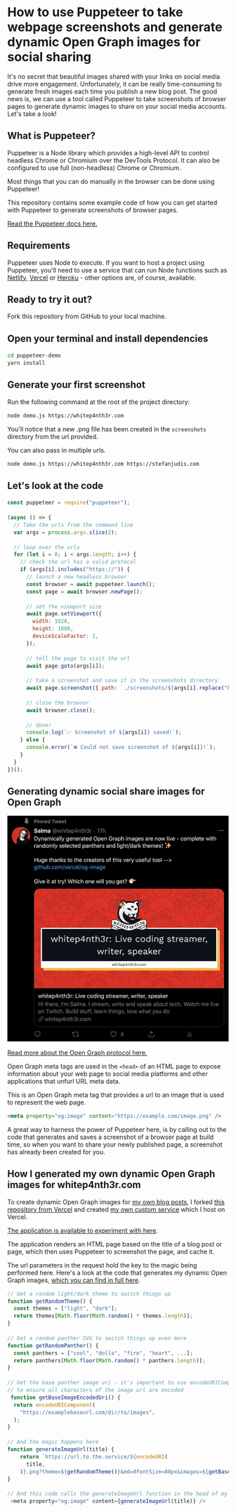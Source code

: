 # How to use Puppeteer to take webpage screenshots and generate dynamic Open Graph images for social sharing

It's no secret that beautiful images shared with your links on social media drive more engagement. Unfortunately, it can be really time-consuming to generate fresh images each time you publish a new blog post. The good news is, we can use a tool called Puppeteer to take screenshots of browser pages
to generate dynamic images to share on your social media accounts. Let's take a look!

## What is Puppeteer?

Puppeteer is a Node library which provides a high-level API to control headless Chrome or Chromium over the DevTools Protocol. It can also be configured to use full (non-headless) Chrome or Chromium.

Most things that you can do manually in the browser can be done using Puppeteer!

This repository contains some example code of how you can get started with Puppeteer to generate screenshots of browser pages.

[Read the Puppeteer docs here.](https://developers.google.com/web/tools/puppeteer/get-started)

## Requirements

Puppeteer uses Node to execute. If you want to host a project using Puppeteer, you'll need to use a service that can run Node functions such as [Netlify](https://www.netlify.com/), [Vercel](https://vercel.com/) or [Heroku](https://www.heroku.com/) - other options are, of course, available.

## Ready to try it out?

Fork this repository from GitHub to your local machine.

## Open your terminal and install dependencies

```bash
cd puppeteer-demo
yarn install
```

## Generate your first screenshot

Run the following command at the root of the project directory:

```bash
node demo.js https://whitep4nth3r.com
```

You'll notice that a new .png file has been created in the `screenshots` directory from the url provided.

You can also pass in multiple urls.

```bash
node demo.js https://whitep4nth3r.com https://stefanjudis.com
```

## Let's look at the code

```js
const puppeteer = require("puppeteer");

(async () => {
  // Take the urls from the command line
  var args = process.argv.slice(2);

  // loop over the urls
  for (let i = 0; i < args.length; i++) {
    // check the url has a valid protocol
    if (args[i].includes("https://")) {
      // launch a new headless browser
      const browser = await puppeteer.launch();
      const page = await browser.newPage();

      // set the viewport size
      await page.setViewport({
        width: 1920,
        height: 1080,
        deviceScaleFactor: 1,
      });

      // tell the page to visit the url
      await page.goto(args[i]);

      // take a screenshot and save it in the screenshots directory
      await page.screenshot({ path: `./screenshots/${args[i].replace("https://", "")}.png` });

      // close the browser
      await browser.close();

      // done!
      console.log(`✅ Screenshot of ${args[i]} saved!`);
    } else {
      console.error(`❌ Could not save screenshot of ${args[i]}!`);
    }
  }
})();
```

## Generating dynamic social share images for Open Graph

![Screenshot of a whitep4nth3r tweet showing dynamic Open Graph images](./tweet-screenshot.png)

[Read more about the Open Graph protocol here.](https://ogp.me/)

Open Graph meta tags are used in the `<head>` of an HTML page to expose information about your web page to social media platforms and other applications that unfurl URL meta data.

This is an Open Graph meta tag that provides a url to an image that is used to represent the web page.

```html
<meta property="og:image" content="https://example.com/image.png" />
```

A great way to harness the power of Puppeteer here, is by calling out to the code that generates and saves a screenshot of a browser page at build time, so when you want to share your newly published page, a screenshot has already been created for you.

## How I generated my own dynamic Open Graph images for whitep4nth3r.com

To create dynamic Open Graph images for [my own blog posts](https://whitep4nth3r.com/blog), I forked [this repository from Vercel](https://github.com/vercel/og-image) and created [my own custom service](https://github.com/whitep4nth3r/p4nth3rblog-og-image) which I host on Vercel.

[The application is available to experiment with here](https://p4nth3rblog-og-image.vercel.app/).

The application renders an HTML page based on the title of a blog post or page, which then uses Puppeteer to screenshot the page, and cache it.

The url parameters in the request hold the key to the magic being performed here. Here's a look at the code that generates my dynamic Open Graph images, [which you can find in full here](https://github.com/whitep4nth3r/p4nth3rblog/blob/main/utils/OpenGraph.js).

```js
// Get a random light/dark theme to switch things up
function getRandomTheme() {
  const themes = ["light", "dark"];
  return themes[Math.floor(Math.random() * themes.length)];
}

// Get a random panther SVG to switch things up even more
function getRandomPanther() {
  const panthers = ["cool", "dolla", "fire", "heart", ...];
  return panthers[Math.floor(Math.random() * panthers.length)];
}

// Get the base panther image uri - it's important to use encodeURIComponent() here
// to ensure all characters of the image url are encoded
 function getBaseImageEncodedUri() {
  return encodeURIComponent(
    "https://examplebaseurl.com/dir/to/images",
  );
}

// And the magic happens here
function generateImageUrl(title) {
    return `https://url.to.the.service/${encodeURI(
      title,
    )}.png?theme=${getRandomTheme()}&md=0fontSize=80px&images=${getBaseImageEncodedUri()}${getRandomPanther()}.svg`;
}

// And this code calls the generateImageUrl function in the head of my blog pages (which use Next.js)
 <meta property="og:image" content={generateImageUrl(title)} />
```
